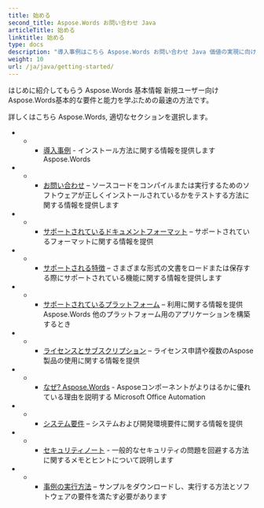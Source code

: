 ```yaml
---
title: 始める
second_title: Aspose.Words お問い合わせ Java
articleTitle: 始める
linktitle: 始める
type: docs
description: "導入事例はこちら Aspose.Words お問い合わせ Java 価値の実現に向けた基礎 Aspose.Words あなたのビジネスのために。"
weight: 10
url: /ja/java/getting-started/
---
```


はじめに紹介してもらう Aspose.Words 基本情報 新規ユーザー向け Aspose.Words基本的な要件と能力を学ぶための最速の方法です。

詳しくはこちら Aspose.Words, 適切なセクションを選択します。

- - - [導入事例](/words/ja/java/installation/) - インストール方法に関する情報を提供します Aspose.Words
- - - [お問い合わせ](/words/ja/java/hello-world/) – ソースコードをコンパイルまたは実行するためのソフトウェアが正しくインストールされているかをテストする方法に関する情報を提供します
- - - [サポートされているドキュメントフォーマット](/words/ja/java/supported-document-formats/) – サポートされているフォーマットに関する情報を提供
- - - [サポートされる特徴](/words/ja/java/features/) – さまざまな形式の文書をロードまたは保存する際にサポートされている機能に関する情報を提供します
- - - [サポートされているプラットフォーム](https://docs.aspose.com/words/java/platforms-and-interoperability/) – 利用に関する情報を提供 Aspose.Words 他のプラットフォーム用のアプリケーションを構築するとき
- - - [ライセンスとサブスクリプション](/words/ja/java/licensing/) – ライセンス申請や複数のAspose製品の使用に関する情報を提供
- - - [なぜ? Aspose.Words](https://docs.aspose.com/words/java/aspose-words-or-other-solutions/) - Asposeコンポーネントがよりはるかに優れている理由を説明する Microsoft Office Automation
- - - [システム要件](/words/ja/java/system-requirements/) – システムおよび開発環境要件に関する情報を提供
- - - [セキュリティノート](/words/ja/java/security/) - 一般的なセキュリティの問題を回避する方法に関するメモとヒントについて説明します
- - - [事例の実行方法](/words/ja/java/how-to-run-the-examples/) – サンプルをダウンロードし、実行する方法とソフトウェアの要件を満たす必要があります
